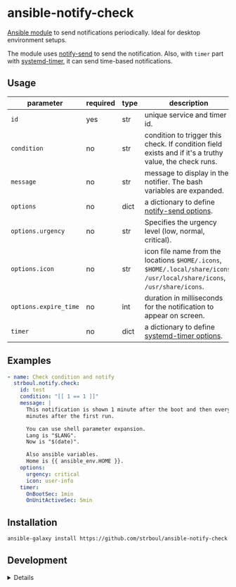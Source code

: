 # ansible-notify-check

[Ansible module](https://docs.ansible.com/ansible/2.10/dev_guide/developing_locally.html#modules-and-plugins-what-is-the-difference)
to send notifications periodically. Ideal for desktop environment setups.

The module uses [notify-send](https://man.archlinux.org/man/notify-send.1.en)
to send the notification. Also, with `timer` part with
[systemd-timer](https://man.archlinux.org/man/core/systemd/systemd.timer.5.en),
it can send time-based notifications.

## Usage

| parameter             | required | type | description               |
|-----------------------|----------|------|---------------------------|
| `id`                  | yes      | str  | unique service and timer id. |
| `condition`           | no       | str  | condition to trigger this check. If condition field exists and if it's a truthy value, the check runs. |
| `message`             | no       | str  | message to display in the notifier. The bash variables are expanded.  |
| `options`             | no       | dict | a dictionary to define [notify-send options](https://man.archlinux.org/man/notify-send.1.en#OPTIONS). |
| `options.urgency`     | no       | str  | Specifies the urgency level (low, normal, critical).
| `options.icon`        | no       | str  | icon file name from the locations `$HOME/.icons`, `$HOME/.local/share/icons`, `/usr/local/share/icons`, `/usr/share/icons`. |
| `options.expire_time` | no       | int  | duration in milliseconds for the notification to appear on screen. |
| `timer`               | no       | dict | a dictionary to define [systemd-timer options](https://man.archlinux.org/man/core/systemd/systemd.timer.5.en#OPTIONS). |


## Examples

```yaml
- name: Check condition and notify
  strboul.notify.check:
    id: test
    condition: "[[ 1 == 1 ]]"
    message: |
      This notification is shown 1 minute after the boot and then every 5
      minutes after the first run.

      You can use shell parameter expansion.
      Lang is "$LANG".
      Now is "$(date)".

      Also ansible variables.
      Home is {{ ansible_env.HOME }}.
    options:
      urgency: critical
      icon: user-info
    timer:
      OnBootSec: 1min
      OnUnitActiveSec: 5min
```

## Installation

```sh
ansible-galaxy install https://github.com/strboul/ansible-notify-check.git
```

## Development

<details>

- Bump the `version` in the `galaxy.yml` file.

#### Run tests

```sh
ansible-galaxy collection build .
ansible-galaxy collection install strboul-notify-*.tar.gz
ansible-playbook tests/*
# rm -rf ~/.ansible/collections/ansible_collections/strboul/notify
```

#### Debugging

```sh
python plugins/modules/check.py tests/args.json
```

- <https://docs.ansible.com/ansible/latest/dev_guide/developing_modules_general.html>

- <https://docs.ansible.com/ansible/latest/dev_guide/debugging.html>

</details>
